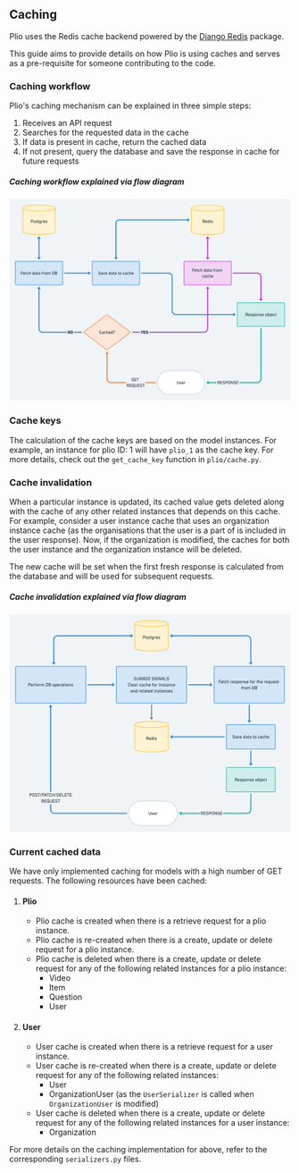 ## Caching
Plio uses the Redis cache backend powered by the [Django Redis](https://github.com/jazzband/django-redis) package.

This guide aims to provide details on how Plio is using caches and serves as a pre-requisite for someone contributing to the code.

### Caching workflow
Plio's caching mechanism can be explained in three simple steps:
1. Receives an API request
2. Searches for the requested data in the cache
3. If data is present in cache, return the cached data
4. If not present, query the database and save the response in cache for future requests

##### Caching workflow explained via flow diagram
![Overview of caching](images/caching-workflow.png)


### Cache keys
The calculation of the cache keys are based on the model instances. For example, an instance for plio ID: 1 will have `plio_1` as the cache key.
For more details, check out the `get_cache_key` function in `plio/cache.py`.


### Cache invalidation
When a particular instance is updated, its cached value gets deleted along with the cache of any other related instances that depends on this cache. For example, consider a user instance cache that uses an organization instance cache (as the organisations that the user is a part of is included in the user response). Now, if the organization is modified, the caches for both the user instance and the organization instance will be deleted.

The new cache will be set when the first fresh response is calculated from the database and will be used for subsequent requests.

##### Cache invalidation explained via flow diagram
![Overview of caching](images/cache-invalidation-workflow.png)


### Current cached data
We have only implemented caching for models with a high number of GET requests. The following resources have been cached:
1. #### Plio
    - Plio cache is created when there is a retrieve request for a plio instance.
    - Plio cache is re-created when there is a create, update or delete request for a plio instance.
    - Plio cache is deleted when there is a create, update or delete request for any of the following related instances for a plio instance:
        - Video
        - Item
        - Question
        - User


2. #### User
    - User cache is created when there is a retrieve request for a user instance.
    - User cache is re-created when there is a create, update or delete request for any of the following related instances:
      - User
      - OrganizationUser (as the `UserSerializer` is called when `OrganizationUser` is modified)
    - User cache is deleted when there is a create, update or delete request for any of the following related instances for a user instance:
        - Organization

For more details on the caching implementation for above, refer to the corresponding `serializers.py` files.
